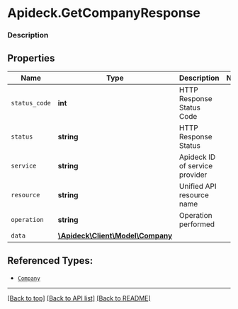 # Apideck.GetCompanyResponse

### Description

## Properties
Name | Type | Description | Notes
------------ | ------------- | ------------- | -------------
`status_code` | **int** | HTTP Response Status Code | 
`status` | **string** | HTTP Response Status | 
`service` | **string** | Apideck ID of service provider | 
`resource` | **string** | Unified API resource name | 
`operation` | **string** | Operation performed | 
`data` | [**\Apideck\Client\Model\Company**](Company.md) |  | 





## Referenced Types:





* [`Company`](Company.md)

---

[[Back to top]](#) [[Back to API list]](../../../../README.md#documentation-for-api-endpoints) [[Back to README]](../../../../README.md)


